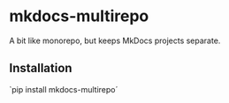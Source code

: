# mkdocs-multirepo

A bit like monorepo, but keeps MkDocs projects separate.

## Installation 

`pip install mkdocs-multirepo´

